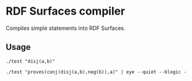 # RDF Surfaces compiler

Compiles simple statements into RDF Surfaces.

## Usage

```
./test "disj(a,b)"

./test "proves(conj(disj(a,b),neg(b)),a)" | eye --quiet --blogic -

````

